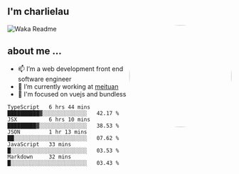 
<h2>I'm charlielau</h2>
<img align='right' style="border-radius:50%" src="https://avatars1.githubusercontent.com/u/44078251?s=460&u=6b4f1c257663e44063b0b6a21c9c94f45bcfdcc7&v=4" width="230">

![Waka Readme](https://github.com/CharlieLau/charlielau/workflows/Waka%20Readme/badge.svg)

## about me ...
- 📫 I’m a web development front end software engineer
- 🔭 I’m currently working at  <a href="https://www.meituan.com">meituan</a>
- 🔭 I'm focused on vuejs and bundless

<!-- <p align="center">
  <a href="https://github.com/charlielau" class="rich-diff-level-one">
    <img src="https://github-readme-stats.vercel.app/api?username=charlielau&title_color=333&text_color=777" alt="CharlieLau" >
  </a>
</p> -->

<!--START_SECTION:waka-->
```text
TypeScript   6 hrs 44 mins   ██████████▓░░░░░░░░░░░░░░   42.17 % 
JSX          6 hrs 10 mins   █████████▓░░░░░░░░░░░░░░░   38.53 % 
JSON         1 hr 13 mins    ██░░░░░░░░░░░░░░░░░░░░░░░   07.62 % 
JavaScript   33 mins         █░░░░░░░░░░░░░░░░░░░░░░░░   03.53 % 
Markdown     32 mins         █░░░░░░░░░░░░░░░░░░░░░░░░   03.43 % 
```
<!--END_SECTION:waka-->
